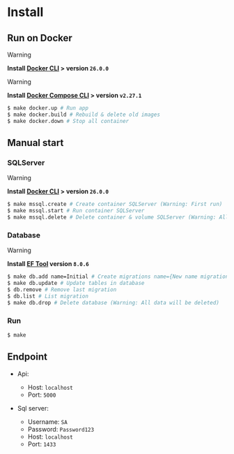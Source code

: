 # Install

## Run on Docker
> [!WARNING]
> **Install [Docker CLI](https://docs.docker.com/engine/install) > version `26.0.0`**

> [!WARNING]
> **Install [Docker Compose CLI](https://docs.docker.com/compose/install) > version `v2.27.1`**
```bash
$ make docker.up # Run app
$ make docker.build # Rebuild & delete old images
$ make docker.down # Stop all container
```

## Manual start
### SQLServer
> [!WARNING]
> **Install [Docker CLI](https://docs.docker.com/engine/install) > version `26.0.0`**

```bash
$ make mssql.create # Create container SQLServer (Warning: First run)
$ make mssql.start # Run container SQLServer
$ make mssql.delete # Delete container & volume SQLServer (Warning: All data will be deleted)
```

### Database
> [!WARNING]
> **Install [EF Tool](https://learn.microsoft.com/en-us/ef/core/cli/dotnet) version `8.0.6`**

```bash
$ make db.add name=Initial # Create migrations name={New name migration}
$ make db.update # Update tables in database
$ db.remove # Remove last migration
$ db.list # List migration
$ make db.drop # Delete database (Warning: All data will be deleted)
```

### Run
```bash
$ make
```

## Endpoint
- Api:
    + Host: `localhost`
    + Port: `5000`

- Sql server:
    + Username: `SA`
    + Password: `Password123`
    + Host: `localhost`
    + Port: `1433`
